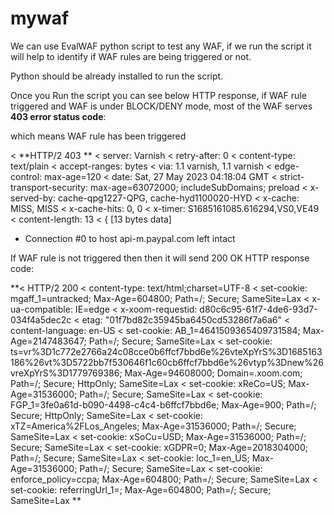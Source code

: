 # mywaf

We can use EvalWAF python script to test any WAF, if we run the script it will help to identify if WAF rules are being triggered or not.

Python should be already installed to run the script.

Once you Run the script you can see below HTTP response, if WAF rule triggered and WAF is under BLOCK/DENY mode, most of the WAF serves **403 error status code**:

which means WAF rule has been triggered

< **HTTP/2 403 **
< server: Varnish
< retry-after: 0
< content-type: text/plain
< accept-ranges: bytes
< via: 1.1 varnish, 1.1 varnish
< edge-control: max-age=120
< date: Sat, 27 May 2023 04:18:04 GMT
< strict-transport-security: max-age=63072000; includeSubDomains; preload
< x-served-by: cache-qpg1227-QPG, cache-hyd1100020-HYD
< x-cache: MISS, MISS
< x-cache-hits: 0, 0
< x-timer: S1685161085.616294,VS0,VE49
< content-length: 13
< 
{ [13 bytes data]
* Connection #0 to host api-m.paypal.com left intact

If WAF rule is not triggered then then it will send 200 OK HTTP response code:

**< HTTP/2 200 
< content-type: text/html;charset=UTF-8
< set-cookie: mgaff_1=untracked; Max-Age=604800; Path=/; Secure; SameSite=Lax
< x-ua-compatible: IE=edge
< x-xoom-requestid: d80c6c95-61f7-4de6-93d7-034f4a5dec2c
< etag: "01f7bd82c35945ba6450cd53286f7a6a6"
< content-language: en-US
< set-cookie: AB_1=4641509365409731584; Max-Age=2147483647; Path=/; Secure; SameSite=Lax
< set-cookie: ts=vr%3D1c772e2766a24c08cce0b6ffcf7bbd6e%26vteXpYrS%3D1685163186%26vt%3D5722bb7f530646f1c60cb6ffcf7bbd6e%26vtyp%3Dnew%26vreXpYrS%3D1779769386; Max-Age=94608000; Domain=.xoom.com; Path=/; Secure; HttpOnly; SameSite=Lax
< set-cookie: xReCo=US; Max-Age=31536000;  Path=/; Secure; SameSite=Lax
< set-cookie: FGP_1=3fe0a61d-b090-4498-c4c4-b6ffcf7bbd6e; Max-Age=900; Path=/; Secure; HttpOnly; SameSite=Lax
< set-cookie: xTZ=America%2FLos_Angeles; Max-Age=31536000;  Path=/; Secure; SameSite=Lax
< set-cookie: xSoCu=USD; Max-Age=31536000;  Path=/; Secure; SameSite=Lax
< set-cookie: xGDPR=0; Max-Age=2018304000;  Path=/; Secure; SameSite=Lax
< set-cookie: loc_1=en_US; Max-Age=31536000;  Path=/; Secure; SameSite=Lax
< set-cookie: enforce_policy=ccpa; Max-Age=604800;  Path=/; Secure; SameSite=Lax
< set-cookie: referringUrl_1=; Max-Age=604800; Path=/; Secure; SameSite=Lax
**


